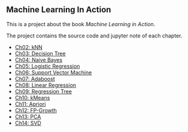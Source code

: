 ## Machine Learning In Action

This is a project about the book *Machine Learning in Action*. 

The project contains the source code and jupyter note of each chapter.

- [Ch02: kNN](kNN.html)  
- [Ch03: Decision Tree](trees.html)  
- [Ch04: Naive Bayes](bayes.html)  
- [Ch05: Logistic Regression](logRegres.html)  
- [Ch06: Support Vector Machine](svm.html)  
- [Ch07: Adaboost](adaboost.html)  
- [Ch08: Linear Regression](regression.html)  
- [Ch09: Regression Tree](regTrees.html)  
- [Ch10: kMeans](kMeans.html)  
- [Ch11: Apriori](apriori.html)  
- [Ch12: FP-Growth](fpGrowth.html)  
- [Ch13: PCA](pca.html)  
- [Ch14: SVD](svd.html)  